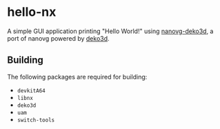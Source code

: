 # hello-nx
A simple GUI application printing "Hello World!" using [nanovg-deko3d](https://github.com/eXhumer/nanovg-deko3d), a port of nanovg powered by [deko3d](https://github.com/devkitPro/deko3d).

## Building
The following packages are required for building:
* `devkitA64`
* `libnx`
* `deko3d`
* `uam`
* `switch-tools`
